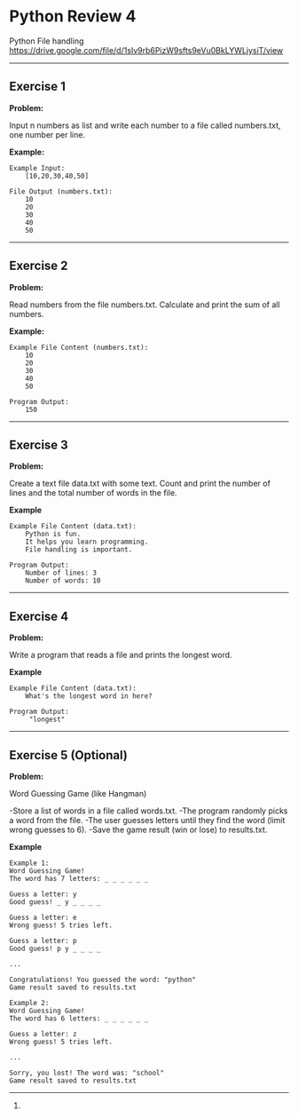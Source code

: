 # Python Review 4 

Python File handling
https://drive.google.com/file/d/1sIv9rb6PizW9sfts9eVu0BkLYWLjysiT/view

---

## Exercise 1

**Problem:**

Input n numbers as list and write each number to a file called numbers.txt, one number per line.

**Example:**

    Example Input:
        [10,20,30,40,50]
    
    File Output (numbers.txt):
        10
        20
        30
        40
        50


---

## Exercise 2

**Problem:**

Read numbers from the file numbers.txt.
Calculate and print the sum of all numbers.

**Example:**

    Example File Content (numbers.txt):
        10
        20
        30
        40
        50
    
    Program Output:
        150

---

## Exercise 3

**Problem:**

Create a text file data.txt with some text.
Count and print the number of lines and the total number of words in the file.

**Example**

    Example File Content (data.txt):
        Python is fun.
        It helps you learn programming.
        File handling is important.

    Program Output:
        Number of lines: 3
        Number of words: 10

---

## Exercise 4

**Problem:**

Write a program that reads a file and prints the longest word.

**Example**

    Example File Content (data.txt):
        What's the longest word in here?
    
    Program Output:
         "longest"

    
---

## Exercise 5 (Optional)

**Problem:**

Word Guessing Game (like Hangman)

-Store a list of words in a file called words.txt.
-The program randomly picks a word from the file.
-The user guesses letters until they find the word (limit wrong guesses to 6).
-Save the game result (win or lose) to results.txt.

**Example**

    Example 1:
    Word Guessing Game!
    The word has 7 letters: _ _ _ _ _ _
    
    Guess a letter: y
    Good guess! _ y _ _ _ _
    
    Guess a letter: e
    Wrong guess! 5 tries left.
    
    Guess a letter: p
    Good guess! p y _ _ _ _ 
    
    ...
    
    Congratulations! You guessed the word: "python"
    Game result saved to results.txt

    Example 2:
    Word Guessing Game!
    The word has 6 letters: _ _ _ _ _ _
    
    Guess a letter: z
    Wrong guess! 5 tries left.
    
    ...
    
    Sorry, you lost! The word was: "school"
    Game result saved to results.txt

---
1. 

